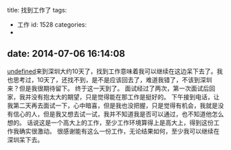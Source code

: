 title: 找到工作了
tags:
  - 工作
id: 1528
categories:
  - 
date: 2014-07-06 16:14:08
---

[undefined](http://ilidong.com/wp-content/uploads/2014/07/6795768_111427384397_2.jpg)来到深圳大约10天了，找到工作意味着我可以继续在这边呆下去了。我也思考过，10天了，还找不到，是不是应该回去了，难道我错了，不该到深圳来？但是我很期待留下。 终于这一天到了。 面试经过了两次，第一次面试后回家，我并没有抱太大的期望，只是觉得能在那工作是挺好的。 下午接到电话，让我第二天再去面试一下，心中暗喜，但是我也没把握，只是觉得有机会，我就是没有信心的人，但是我又想去试一试，我并不知道我是否可以通过，也不知道他怎么想的。 话说这是一个高大上的工作，至少工作环境算得上是高大上，得到这份工作我确实很激动。 很感谢能有这么一份工作，无论结果如何，至少我可以继续在深圳呆下去。